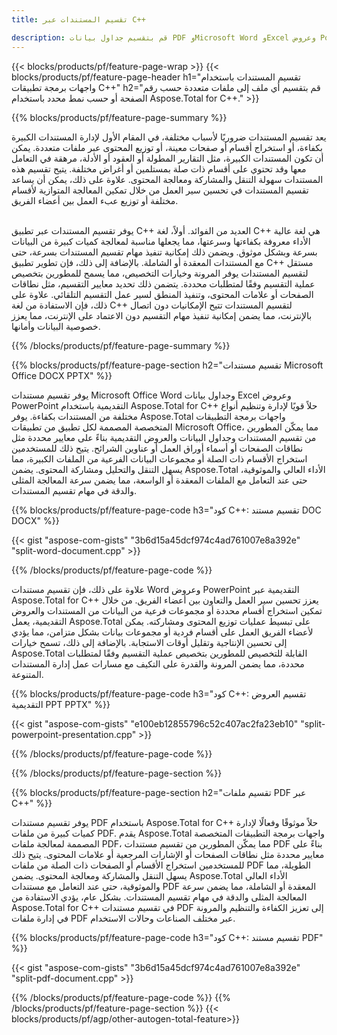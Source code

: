 ```yaml
---
title: تقسيم المستندات عبر C++ 

description: قم بتقسيم جداول بيانات PDF وMicrosoft Word وExcel وعروض PowerPoint التقديمية عبر تطبيق C++ الخاص بك. قم بتقسيم المستند حسب رقم الصفحة أو حسب نمط محدد مسبقًا.
---
```


{{< blocks/products/pf/feature-page-wrap >}}
{{< blocks/products/pf/feature-page-header h1="تقسيم المستندات باستخدام واجهات برمجة تطبيقات C++" h2="قم بتقسيم أي ملف إلى ملفات متعددة حسب رقم الصفحة أو حسب نمط محدد باستخدام Aspose.Total for C++." >}}

{{% blocks/products/pf/feature-page-summary %}}

يعد تقسيم المستندات ضروريًا لأسباب مختلفة، في المقام الأول لإدارة المستندات الكبيرة بكفاءة، أو استخراج أقسام أو صفحات معينة، أو توزيع المحتوى عبر ملفات متعددة. يمكن أن تكون المستندات الكبيرة، مثل التقارير المطولة أو العقود أو الأدلة، مرهقة في التعامل معها وقد تحتوي على أقسام ذات صلة بمستلمين أو أغراض مختلفة. يتيح تقسيم هذه المستندات سهولة التنقل والمشاركة ومعالجة المحتوى. علاوة على ذلك، يمكن أن يساعد تقسيم المستندات في تحسين سير العمل من خلال تمكين المعالجة المتوازية لأقسام مختلفة أو توزيع عبء العمل بين أعضاء الفريق. <br /><br />

يوفر تقسيم المستندات عبر تطبيق C++ العديد من الفوائد. أولاً، لغة C++ هي لغة عالية الأداء معروفة بكفاءتها وسرعتها، مما يجعلها مناسبة لمعالجة كميات كبيرة من البيانات بسرعة وبشكل موثوق. ويضمن ذلك إمكانية تنفيذ مهام تقسيم المستندات بسرعة، حتى مع المستندات المعقدة أو الشاملة. بالإضافة إلى ذلك، فإن تطوير تطبيق C++ مستقل لتقسيم المستندات يوفر المرونة وخيارات التخصيص، مما يسمح للمطورين بتخصيص عملية التقسيم وفقًا لمتطلبات محددة. يتضمن ذلك تحديد معايير التقسيم، مثل نطاقات الصفحات أو علامات المحتوى، وتنفيذ المنطق لسير عمل التقسيم التلقائي. علاوة على ذلك، فإن الاستفادة من لغة C++‎ لتقسيم المستندات تتيح الإمكانيات دون اتصال بالإنترنت، مما يضمن إمكانية تنفيذ مهام التقسيم دون الاعتماد على الإنترنت، مما يعزز خصوصية البيانات وأمانها. 

{{% /blocks/products/pf/feature-page-summary  %}}

{{% blocks/products/pf/feature-page-section  h2="تقسيم مستندات Microsoft Office DOCX PPTX" %}}

يوفر تقسيم مستندات Microsoft Office Word وجداول بيانات Excel وعروض PowerPoint التقديمية باستخدام Aspose.Total for C++ حلاً قويًا لإدارة وتنظيم أنواع مختلفة من المستندات بكفاءة. يوفر Aspose.Total واجهات برمجة التطبيقات المتخصصة المصممة لكل تطبيق من تطبيقات Microsoft Office، مما يمكّن المطورين من تقسيم المستندات وجداول البيانات والعروض التقديمية بناءً على معايير محددة مثل نطاقات الصفحات أو أسماء أوراق العمل أو عناوين الشرائح. يتيح ذلك للمستخدمين استخراج الأقسام ذات الصلة أو مجموعات البيانات الفرعية من الملفات الكبيرة، مما يسهل التنقل والتحليل ومشاركة المحتوى. يضمن Aspose.Total الأداء العالي والموثوقية، حتى عند التعامل مع الملفات المعقدة أو الواسعة، مما يضمن سرعة المعالجة المثلى والدقة في مهام تقسيم المستندات.

{{% blocks/products/pf/feature-page-code h3="كود C++: تقسيم مستند DOC DOCX" %}}

{{< gist "aspose-com-gists" "3b6d15a45dcf974c4ad761007e8a392e" "split-word-document.cpp" >}}

{{% /blocks/products/pf/feature-page-code  %}}

علاوة على ذلك، فإن تقسيم مستندات Word وعروض PowerPoint التقديمية عبر Aspose.Total for C++ يعزز تحسين سير العمل والتعاون بين أعضاء الفريق. من خلال تمكين استخراج أقسام محددة أو مجموعات فرعية من البيانات من المستندات والعروض التقديمية، يعمل Aspose.Total على تبسيط عمليات توزيع المحتوى ومشاركته. يمكن لأعضاء الفريق العمل على أقسام فردية أو مجموعات بيانات بشكل متزامن، مما يؤدي إلى تحسين الإنتاجية وتقليل أوقات الاستجابة. بالإضافة إلى ذلك، تسمح خيارات Aspose.Total القابلة للتخصيص للمطورين بتخصيص عملية التقسيم وفقًا لمتطلبات محددة، مما يضمن المرونة والقدرة على التكيف مع مسارات عمل إدارة المستندات المتنوعة.

{{% blocks/products/pf/feature-page-code h3="كود C++: تقسيم العروض التقديمية PPT PPTX" %}}

{{< gist "aspose-com-gists" "e100eb12855796c52c407ac2fa23eb10" "split-powerpoint-presentation.cpp" >}}

{{% /blocks/products/pf/feature-page-code  %}}

{{% /blocks/products/pf/feature-page-section %}}

{{% blocks/products/pf/feature-page-section  h2="تقسيم ملفات PDF عبر C++" %}}

يوفر تقسيم مستندات PDF باستخدام Aspose.Total for C++ حلاً موثوقًا وفعالًا لإدارة كميات كبيرة من ملفات PDF. يقدم Aspose.Total واجهات برمجة التطبيقات المتخصصة المصممة لمعالجة ملفات PDF، مما يمكّن المطورين من تقسيم مستندات PDF بناءً على معايير محددة مثل نطاقات الصفحات أو الإشارات المرجعية أو علامات المحتوى. يتيح ذلك للمستخدمين استخراج الأقسام أو الصفحات ذات الصلة من ملفات PDF الطويلة، مما يسهل التنقل والمشاركة ومعالجة المحتوى. يضمن Aspose.Total الأداء العالي والموثوقية، حتى عند التعامل مع مستندات PDF المعقدة أو الشاملة، مما يضمن سرعة المعالجة المثلى والدقة في مهام تقسيم المستندات. بشكل عام، يؤدي الاستفادة من Aspose.Total for C++ في تقسيم مستندات PDF إلى تعزيز الكفاءة والتنظيم والمرونة في إدارة ملفات PDF عبر مختلف الصناعات وحالات الاستخدام.

{{% blocks/products/pf/feature-page-code h3="كود C++: تقسيم مستند PDF" %}}

{{< gist "aspose-com-gists" "3b6d15a45dcf974c4ad761007e8a392e" "split-pdf-document.cpp" >}}

{{% /blocks/products/pf/feature-page-code  %}}
{{% /blocks/products/pf/feature-page-section %}}
{{< blocks/products/pf/agp/other-autogen-total-feature>}}